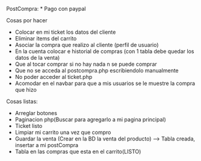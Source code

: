 
PostCompra:
    * Pago con paypal


Cosas por hacer
- Colocar en mi ticket los datos del cliente
- Eliminar items del carrito
- Asociar la compra que realizo al cliente  (perfil de usuario)  
- En la cuenta colocar e historial de compras (con 1 tabla debe quedar los datos de la venta)
- Que al tocar comprar si no hay nada n se puede comprar
- Que no se acceda al postcompra.php escribiendolo manualmente
- No poder acceder al ticket.php
- Acomodar en el navbar para que a mis usuarios se le muestre la compra que hizo


Cosas listas:
- Arreglar botones
- Paginacion php(Buscar para agregarlo a mi pagina principal)
- Ticket listo
- Limpiar mi carrito una vez que compro
- Guardar la venta (Crear en la BD la venta del producto) --> Tabla creada, insertar a mi postCompra
- Tabla en las compras que esta en el carrito(LISTO)

